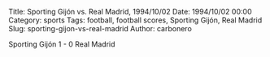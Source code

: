 Title: Sporting Gijón vs. Real Madrid, 1994/10/02
Date: 1994/10/02 00:00
Category: sports
Tags: football, football scores, Sporting Gijón, Real Madrid
Slug: sporting-gijon-vs-real-madrid
Author: carbonero


Sporting Gijón 1 - 0 Real Madrid
